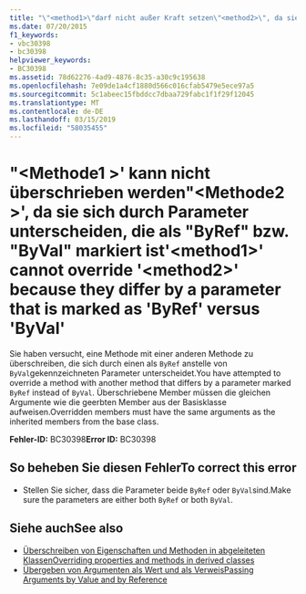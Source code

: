 ```yaml
---
title: "\"<method1>\"darf nicht außer Kraft setzen\"<method2>\", da sie sich durch Parameter unterscheiden, die als \"ByRef\" bzw. \"ByVal\" markiert ist"
ms.date: 07/20/2015
f1_keywords:
- vbc30398
- bc30398
helpviewer_keywords:
- BC30398
ms.assetid: 78d62276-4ad9-4876-8c35-a30c9c195638
ms.openlocfilehash: 7e09de1a4cf1880d566c016cfab5479e5ece97a5
ms.sourcegitcommit: 5c1abeec15fbddcc7dbaa729fabc1f1f29f12045
ms.translationtype: MT
ms.contentlocale: de-DE
ms.lasthandoff: 03/15/2019
ms.locfileid: "58035455"
---
```

# <a name="method1-cannot-override-method2-because-they-differ-by-a-parameter-that-is-marked-as-byref-versus-byval"></a><span data-ttu-id="d0a6c-102">"\<Methode1 >' kann nicht überschrieben werden"\<Methode2 >', da sie sich durch Parameter unterscheiden, die als "ByRef" bzw. "ByVal" markiert ist</span><span class="sxs-lookup"><span data-stu-id="d0a6c-102">'\<method1>' cannot override '\<method2>' because they differ by a parameter that is marked as 'ByRef' versus 'ByVal'</span></span>
<span data-ttu-id="d0a6c-103">Sie haben versucht, eine Methode mit einer anderen Methode zu überschreiben, die sich durch einen als `ByRef` anstelle von `ByVal`gekennzeichneten Parameter unterscheidet.</span><span class="sxs-lookup"><span data-stu-id="d0a6c-103">You have attempted to override a method with another method that differs by a parameter marked `ByRef` instead of `ByVal`.</span></span> <span data-ttu-id="d0a6c-104">Überschriebene Member müssen die gleichen Argumente wie die geerbten Member aus der Basisklasse aufweisen.</span><span class="sxs-lookup"><span data-stu-id="d0a6c-104">Overridden members must have the same arguments as the inherited members from the base class.</span></span>  
  
 <span data-ttu-id="d0a6c-105">**Fehler-ID:** BC30398</span><span class="sxs-lookup"><span data-stu-id="d0a6c-105">**Error ID:** BC30398</span></span>  
  
## <a name="to-correct-this-error"></a><span data-ttu-id="d0a6c-106">So beheben Sie diesen Fehler</span><span class="sxs-lookup"><span data-stu-id="d0a6c-106">To correct this error</span></span>  
  
-   <span data-ttu-id="d0a6c-107">Stellen Sie sicher, dass die Parameter beide `ByRef` oder `ByVal`sind.</span><span class="sxs-lookup"><span data-stu-id="d0a6c-107">Make sure the parameters are either both `ByRef` or both `ByVal`.</span></span>  
  
## <a name="see-also"></a><span data-ttu-id="d0a6c-108">Siehe auch</span><span class="sxs-lookup"><span data-stu-id="d0a6c-108">See also</span></span>

- [<span data-ttu-id="d0a6c-109">Überschreiben von Eigenschaften und Methoden in abgeleiteten Klassen</span><span class="sxs-lookup"><span data-stu-id="d0a6c-109">Overriding properties and methods in derived classes</span></span>](~/docs/visual-basic/programming-guide/language-features/objects-and-classes/inheritance-basics.md#overriding-properties-and-methods-in-derived-classes)
- [<span data-ttu-id="d0a6c-110">Übergeben von Argumenten als Wert und als Verweis</span><span class="sxs-lookup"><span data-stu-id="d0a6c-110">Passing Arguments by Value and by Reference</span></span>](../../visual-basic/programming-guide/language-features/procedures/passing-arguments-by-value-and-by-reference.md)
